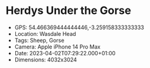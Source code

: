 # Herdys Under the Gorse

- GPS: 54.466369444444446,-3.259158333333333
- Location: Wasdale Head
- Tags: Sheep, Gorse
- Camera: Apple iPhone 14 Pro Max
- Date: 2023-04-02T07:29:22.000+01:00
- Dimensions: 4032x3024
